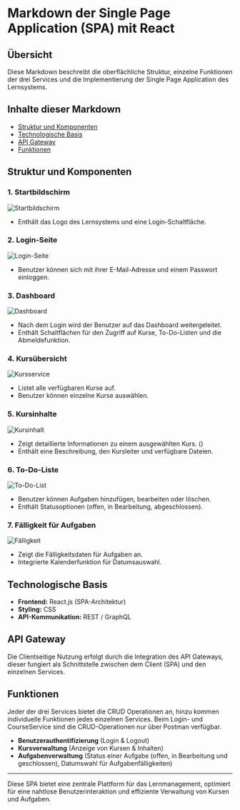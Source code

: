# Markdown der Single Page Application (SPA) mit React

## Übersicht
Diese Markdown beschreibt die oberflächliche Struktur, einzelne Funktionen der drei Services und die Implementierung der Single Page Application des Lernsystems.

## Inhalte dieser Markdown

- [Struktur und Komponenten](#struktur-und-komponenten)
- [Technologische Basis](#technologische-basis)
- [API Gateway](#api-gateway)
- [Funktionen](#funktionen)

## Struktur und Komponenten
### 1. **Startbildschirm**
![Startbildschirm](Picture/Startbildschirm_SPA.png)
- Enthält das Logo des Lernsystems und eine Login-Schaltfläche.

### 2. **Login-Seite**
![Login-Seite](Picture/Login_SPA.png)
- Benutzer können sich mit ihrer E-Mail-Adresse und einem Passwort einloggen.

### 3. **Dashboard**
![Dashboard](Picture/Dashboard_SPA.png)
- Nach dem Login wird der Benutzer auf das Dashboard weitergeleitet.
- Enthält Schaltflächen für den Zugriff auf Kurse, To-Do-Listen und die Abmeldefunktion.

### 4. **Kursübersicht**
![Kursservice](Picture/Kursservice_SPA.png)
- Listet alle verfügbaren Kurse auf.
- Benutzer können einzelne Kurse auswählen.

### 5. **Kursinhalte**
![Kursinhalt](Picture/Kursinhalt_SPA.png)
- Zeigt detaillierte Informationen zu einem ausgewählten Kurs. ()
- Enthält eine Beschreibung, den Kursleiter und verfügbare Dateien.

### 6. **To-Do-Liste**
![To-Do-List](Picture/To-Do-List_SPA.png)
- Benutzer können Aufgaben hinzufügen, bearbeiten oder löschen.
- Enthält Statusoptionen (offen, in Bearbeitung, abgeschlossen).

### 7. **Fälligkeit für Aufgaben**
![Fälligkeit](Picture/FälligkeitTask_SPA.png)
- Zeigt die Fälligkeitsdaten für Aufgaben an.
- Integrierte Kalenderfunktion für Datumsauswahl.

## Technologische Basis
- **Frontend:** React.js (SPA-Architektur)
- **Styling:** CSS
- **API-Kommunikation:** REST / GraphQL

## API Gateway
Die Clientseitige Nutzung erfolgt durch die Integration des API Gateways, dieser fungiert als Schnittstelle zwischen dem Client (SPA) und den einzelnen Services.
## Funktionen
Jeder der drei Services bietet die CRUD Operationen an, hinzu kommen individuelle Funktionen jedes einzelnen Services. Beim Login- und CourseService sind die CRUD-Operationen nur über Postman verfügbar.
- **Benutzerauthentifizierung** (Login & Logout)
- **Kursverwaltung** (Anzeige von Kursen & Inhalten)
- **Aufgabenverwaltung** (Status einer Aufgabe (offen, in Bearbeitung und geschlossen), Datumswahl für Aufgabenfälligkeiten)



---
Diese SPA bietet eine zentrale Plattform für das Lernmanagement, optimiert für eine nahtlose Benutzerinteraktion und effiziente Verwaltung von Kursen und Aufgaben.